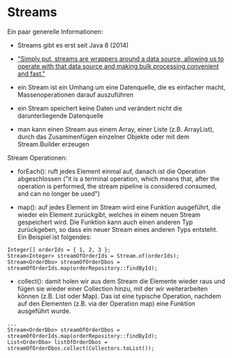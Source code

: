 # Streams #

Ein paar generelle Informationen:

- Streams gibt es erst seit Java 8 (2014)

- ["Simply put, streams are wrappers around a data source, allowing us to operate with that data source and making bulk processing convenient and fast."](https://stackify.com/streams-guide-java-8/)

- ein Stream ist ein Umhang um eine Datenquelle, die es einfacher macht, Massenoperationen darauf auszuführen

- ein Stream speichert keine Daten und verändert nicht die darunterliegende Datenquelle

- man kann einen Stream aus einem Array, einer Liste (z.B. ArrayList), durch das Zusammenfügen einzelner Objekte oder mit dem Stream.Builder erzeugen


Stream Operationen:

- forEach(): ruft jedes Element einmal auf, danach ist die Operation abgeschlossen ("it is a terminal operation, which means that, after the operation is performed, the stream pipeline is considered consumed, and can no longer be used")

- map(): auf jedes Element im Stream wird eine Funktion ausgeführt, die wieder ein Element zurückgibt, welches in einem neuen Stream gespeichert wird. 
Die Funktion kann auch einen anderen Typ zurückgeben, so dass ein neuer Stream eines anderen Typs entsteht. Ein Beispiel ist folgendes:

```
Integer[] orderIds = { 1, 2, 3 };
Stream<Integer> streamOfOrderIds = Stream.of(orderIds);
Stream<OrderDbo> streamOfOrderDbos = streamOfOrderIds.map(orderRepository::findById);
```

- collect(): damit holen wir aus dem Stream die Elemente wieder raus und fügen sie wieder einer Collection hinzu, mit der wir weiterarbeiten können (z.B. List oder Map).
Das ist eine typische Operation, nachdem auf den Elementen (z.B. via der Operation map) eine Funktion ausgeführt wurde.

```
...
Stream<OrderDbo> streamOfOrderDbos = streamOfOrderIds.map(orderRepository::findById);
List<OrderDbo> listOfOrderDbos = streamOfOrderDbos.collect(Collectors.toList());
```